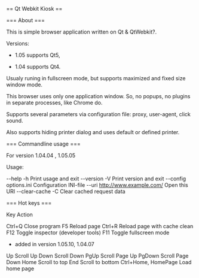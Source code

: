== Qt Webkit Kiosk ==

=== About ===

This is simple browser application written on Qt & QtWebkit?.

Versions:

- 1.05 supports Qt5,

- 1.04 supports Qt4.

Usualy runing in fullscreen mode, but supports maximized and fixed size window mode.

This browser uses only one application window. So, no popups, no plugins in separate processes, like Chrome do.

Supports several parameters via configuration file: proxy, user-agent, click sound.

Also supports hiding printer dialog and uses default or defined printer.

=== Commandline usage ===

For version 1.04.04 , 1.05.05

Usage: 

 --help -h                       Print usage and exit
 --version -V                    Print version and exit
 --config options.ini            Configuration INI-file
 --uri http://www.example.com/   Open this URI
 --clear-cache -C                Clear cached request data

=== Hot keys ===

 Key	 Action

Ctrl+Q	 Close program
F5	 Reload page
Ctrl+R	 Reload page with cache clean
F12	 Toggle inspector (developer tools)
F11	 Toggle fullscreen mode

- added in version 1.05.10, 1.04.07

Up	 Scroll Up
Down	 Scroll Down
PgUp	 Scroll Page Up
PgDown	 Scroll Page Down
Home	 Scroll to top
End	 Scroll to bottom
Ctrl+Home,
HomePage	Load home page
